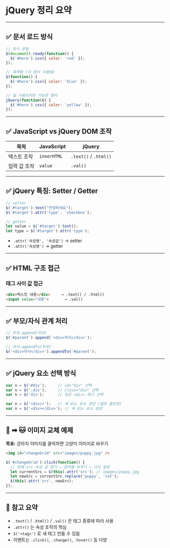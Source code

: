 # jQuery 정리 요약

---

## ✅ 문서 로드 방식

```javascript
// 정식 문법
$(document).ready(function() {
  $('#here').css({ color: 'red' });
});

// 축약형 (더 많이 사용됨)
$(function() {
  $('#here').css({ color: 'blue' });
});

// 덜 사용되지만 가능한 형식
jQuery(function($) {
  $('#here').css({ color: 'yellow' });
});
```

---

## ✅ JavaScript vs jQuery DOM 조작

| 목적 | JavaScript | jQuery |
|------|------------|--------|
| 텍스트 조작 | `innerHTML` | `.text()` / `.html()` |
| 입력 값 조작 | `value` | `.val()` |

---

## ✅ jQuery 특징: Setter / Getter

```javascript
// setter
$('#target').text("안녕하세요");
$('#target').attr('type', 'checkbox');

// getter
let value = $('#target').text();
let type = $('#target').attr('type');
```

- `.attr('속성명', '속성값')` → setter
- `.attr('속성명')` → getter

---

## ✅ HTML 구조 접근

### 태그 사이 값 접근
```html
<div>텍스트 내용</div>     → .text() / .html()
<input value="내용">       → .val()
```

---

## ✅ 부모/자식 관계 처리

```javascript
// 부모.append(자식)
$('#parent').append('<div>자식</div>');

// 자식.appendTo(부모)
$('<div>자식</div>').appendTo('#parent');
```

---

## ✅ jQuery 요소 선택 방식

```javascript
var n = $('#div');     // id="div" 선택
var n = $('.div');     // class="div" 선택
var n = $('div');      // 모든 <div> 태그 선택

var n = $('<div/>');   // 새 div 요소 생성 (셀프 클로징)
var n = $('<div></div>'); // 새 div 요소 생성
```

---

## 🐶 ➡ 🐱 이미지 교체 예제

**목표:** 강아지 이미지를 클릭하면 고양이 이미지로 바꾸기

```html
<img id="changeGrim" src="images/puppy.jpg" />
```

```javascript
$('#changeGrim').click(function() {
  // 현재 src 속성 값 얻기 → 문자열 바꾸기 → 다시 설정
  let currentSrc = $(this).attr('src'); // images/puppy.jpg
  let newSrc = currentSrc.replace('puppy', 'cat');
  $(this).attr('src', newSrc);
});
```

---

## 📌 참고 요약

- `.text()` / `.html()` / `.val()` 은 태그 종류에 따라 사용
- `.attr()` 는 속성 조작의 핵심
- `$('<tag>')` 로 새 태그 만들 수 있음
- 이벤트는 `.click()`, `.change()`, `.hover()` 등 다양

